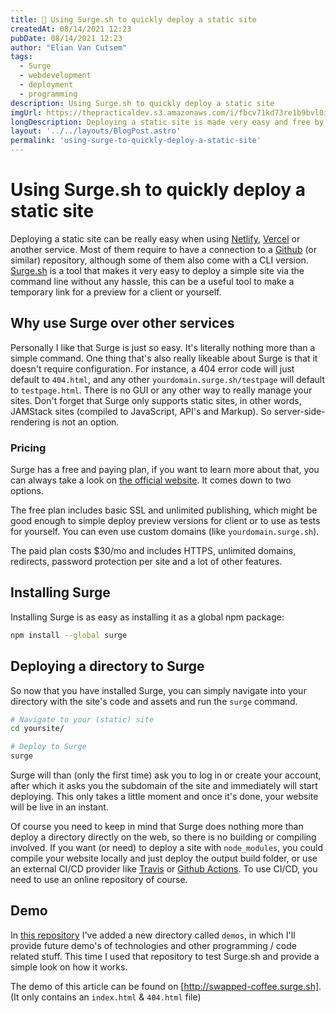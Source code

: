 ```yaml
---
title: 🚀 Using Surge.sh to quickly deploy a static site
createdAt: 08/14/2021 12:23 
pubDate: 08/14/2021 12:23 
author: "Elian Van Cutsem"
tags:
  - Surge
  - webdevelopment
  - deployment
  - programming
description: Using Surge.sh to quickly deploy a static site
imgUrl: https://thepracticaldev.s3.amazonaws.com/i/fbcv71kd73re1b9bvl0i.png
longDescription: Deploying a static site is made very easy and free by Surge.sh, in this article I explain how it works, what it is and why you should use it.
layout: '../../layouts/BlogPost.astro'
permalink: 'using-surge-to-quickly-deploy-a-static-site'
---
```


# Using Surge.sh to quickly deploy a static site

Deploying a static site can be really easy when using [Netlify](https://www.netlify.com), [Vercel](https://www.vercel.com) or another service. Most of them require to have a connection to a [Github](https://www.github.com) (or similar) repository, although some of them also come with a CLI version. [Surge.sh](http://surge.sh) is a tool that makes it very easy to deploy a simple site via the command line without any hassle, this can be a useful tool to make a temporary link for a preview for a client or yourself.

## Why use Surge over other services

Personally I like that Surge is just so easy. It's literally nothing more than a simple command. One thing that's also really likeable about Surge is that it doesn't require configuration. For instance, a 404 error code will just default to `404.html`, and any other `yourdomain.surge.sh/testpage` will default to `testpage.html`. There is no GUI or any other way to really manage your sites. Don't forget that Surge only supports static sites, in other words, JAMStack sites (compiled to JavaScript, API's and Markup). So server-side-rendering is not an option.

### Pricing

Surge has a free and paying plan, if you want to learn more about that, you can always take a look on [the official website](https://surge.sh/pricing). It comes down to two options.

The free plan includes basic SSL and unlimited publishing, which might be good enough to simple deploy preview versions for client or to use as tests for yourself. You can even use custom domains (like `yourdomain.surge.sh`).

The paid plan costs $30/mo and includes HTTPS, unlimited domains, redirects, password protection per site and a lot of other features.

## Installing Surge

Installing Surge is as easy as installing it as a global npm package:

```bash
npm install --global surge
```

## Deploying a directory to Surge

So now that you have installed Surge, you can simply navigate into your directory with the site's code and assets and run the `surge` command.

```bash
# Navigate to your (static) site
cd yoursite/

# Deploy to Surge
surge
```

Surge will than (only the first time) ask you to log in or create your account, after which it asks you the subdomain of the site and immediately will start deploying. This only takes a little moment and once it's done, your website will be live in an instant.

Of course you need to keep in mind that Surge does nothing more than deploy a directory directly on the web, so there is no building or compiling involved. If you want (or need) to deploy a site with `node_modules`, you could compile your website locally and just deploy the output build folder, or use an external CI/CD provider like [Travis](https://www.travisci.com) or [Github Actions](https://github.com/features/actions). To use CI/CD, you need to use an online repository of course.

## Demo

In [this repository](<https://github.com/elianvancutsem/elianvancutsem.github.io>) I've added a new directory called `demos`, in which I'll provide future demo's of technologies and other programming / code related stuff. This time I used that repository to test Surge.sh and provide a simple look on how it works.

The demo of this article can be found on [http://swapped-coffee.surge.sh]. (It only contains an `index.html` & `404.html` file)
